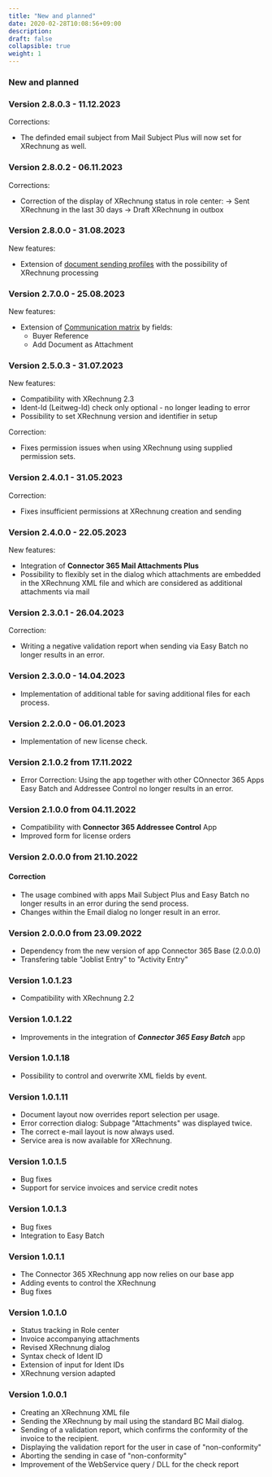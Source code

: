 ```yaml
---
title: "New and planned"
date: 2020-02-28T10:08:56+09:00
description: 
draft: false
collapsible: true
weight: 1
---
```


### New and planned

### Version 2.8.0.3 - 11.12.2023
Corrections:
 - The definded email subject from Mail Subject Plus will now set for XRechnung as well.

### Version 2.8.0.2 - 06.11.2023
Corrections:
 - Correction of the display of XRechnung status in role center:
   -> Sent XRechnung in the last 30 days
   -> Draft XRechnung in outbox

### Version 2.8.0.0 - 31.08.2023

New features:
- Extension of [document sending profiles](en-us/apps/xrechnung/first-steps/setup/doc-sending-profile) with the possibility of XRechnung processing

### Version 2.7.0.0 - 25.08.2023
New features:
 - Extension of [Communication matrix](/en-us/apps/base/first-steps/setup/communication-matrix/) by fields:
    * Buyer Reference
    * Add Document as Attachment

### Version 2.5.0.3 - 31.07.2023
New features:
 - Compatibility with XRechnung 2.3
 - Ident-Id (Leitweg-Id) check only optional - no longer leading to error
 - Possibility to set XRechnung version and identifier in setup

Correction:
 - Fixes permission issues when using XRechnung using supplied permission sets.

### Version 2.4.0.1 - 31.05.2023
Correction:
- Fixes insufficient permissions at XRechnung creation and sending

### Version 2.4.0.0 - 22.05.2023
New features:
* Integration of **Connector 365 Mail Attachments Plus**
* Possibility to flexibly set in the dialog which attachments are embedded in the XRechnung XML file and which are considered as additional attachments via mail

### Version 2.3.0.1 - 26.04.2023
Correction:
- Writing a negative validation report when sending via Easy Batch no longer results in an error.
### Version 2.3.0.0 - 14.04.2023
- Implementation of additional table for saving additional files for each process.
### Version 2.2.0.0 - 06.01.2023
- Implementation of new license check.

### Version 2.1.0.2 from 17.11.2022
- Error Correction: Using the app together with other COnnector 365 Apps Easy Batch and Addressee Control no longer results in an error. 

### Version 2.1.0.0 from 04.11.2022
- Compatibility with **Connector 365 Addressee Control** App
- Improved form for license orders

### Version 2.0.0.0 from 21.10.2022
#### Correction
- The usage combined with apps Mail Subject Plus and Easy Batch no longer results in an error during the send process.
- Changes within the Email dialog no longer result in an error.

### Version 2.0.0.0 from 23.09.2022
- Dependency from the new version of app Connector 365 Base (2.0.0.0)
- Transfering table "Joblist Entry" to "Activity Entry"

### Version 1.0.1.23
- Compatibility with XRechnung 2.2

### Version 1.0.1.22
- Improvements in the integration of ***Connector 365 Easy Batch*** app

### Version 1.0.1.18
- Possibility to control and overwrite XML fields by event.

### Version 1.0.1.11
- Document layout now overrides report selection per usage. 
- Error correction dialog: Subpage "Attachments" was displayed twice. 
- The correct e-mail layout is now always used.
- Service area is now available for XRechnung.

### Version 1.0.1.5
- Bug fixes
- Support for service invoices and service credit notes

### Version 1.0.1.3
- Bug fixes
- Integration to Easy Batch

### Version 1.0.1.1
- The Connector 365 XRechnung app now relies on our base app
- Adding events to control the XRechnung
- Bug fixes

### Version 1.0.1.0
- Status tracking in Role center
- Invoice accompanying attachments
- Revised XRechnung dialog
- Syntax check of Ident ID
- Extension of input for Ident IDs
- XRechnung version adapted

### Version 1.0.0.1
- Creating an XRechnung XML file
- Sending the XRechnung by mail using the standard BC Mail dialog.
- Sending of a validation report, which confirms the conformity of the invoice to the recipient.
- Displaying the validation report for the user in case of "non-conformity"
- Aborting the sending in case of "non-conformity"
- Improvement of the WebService query / DLL for the check report